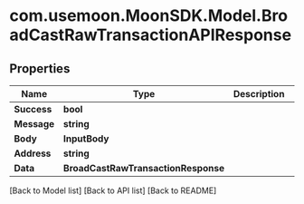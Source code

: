 # com.usemoon.MoonSDK.Model.BroadCastRawTransactionAPIResponse

## Properties

| Name        | Type                                | Description | Notes       |
| ----------- | ----------------------------------- | ----------- | ----------- |
| **Success** | **bool**                            |             |             |
| **Message** | **string**                          |             |             |
| **Body**    | **InputBody**                       |             | \[optional] |
| **Address** | **string**                          |             | \[optional] |
| **Data**    | **BroadCastRawTransactionResponse** |             | \[optional] |

\[Back to Model list] \[Back to API list] \[Back to README]
